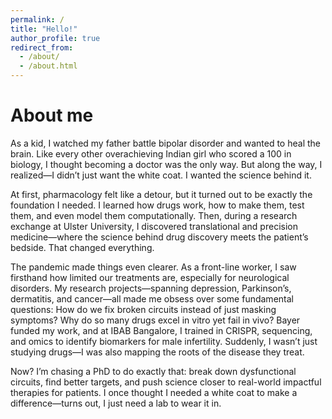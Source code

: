 ```yaml
---
permalink: /
title: "Hello!"
author_profile: true
redirect_from: 
  - /about/
  - /about.html
---
```

About me
======
As a kid, I watched my father battle bipolar disorder and wanted to heal the brain. Like every other overachieving Indian girl who scored a 100 in biology, I thought becoming a doctor was the only way. But along the way, I realized—I didn’t just want the white coat. I wanted the science behind it.

At first, pharmacology felt like a detour, but it turned out to be exactly the foundation I needed. I learned how drugs work, how to make them, test them, and even model them computationally. Then, during a research exchange at Ulster University, I discovered translational and precision medicine—where the science behind drug discovery meets the patient’s bedside. That changed everything.

The pandemic made things even clearer. As a front-line worker, I saw firsthand how limited our treatments are, especially for neurological disorders. My research projects—spanning depression, Parkinson’s, dermatitis, and cancer—all made me obsess over some fundamental questions: How do we fix broken circuits instead of just masking symptoms? Why do so many drugs excel in vitro yet fail in vivo? Bayer funded my work, and at IBAB Bangalore, I trained in CRISPR, sequencing, and omics to identify biomarkers for male infertility. Suddenly, I wasn’t just studying drugs—I was also mapping the roots of the disease they treat.

Now? I’m chasing a PhD to do exactly that: break down dysfunctional circuits, find better targets, and push science closer to real-world impactful therapies for patients. I once thought I needed a white coat to make a difference—turns out, I just need a lab to wear it in.
